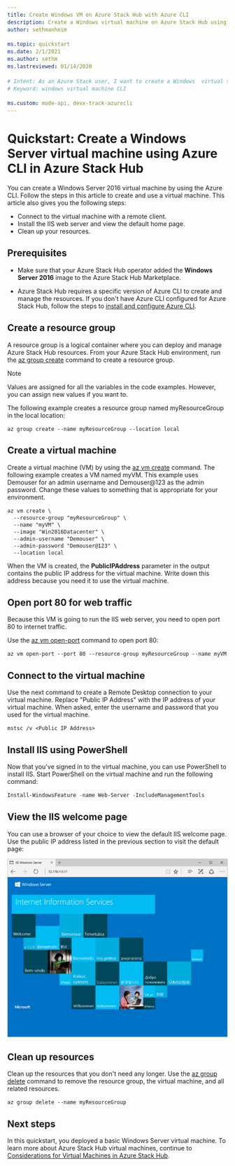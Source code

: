 ```yaml
---
title: Create Windows VM on Azure Stack Hub with Azure CLI 
description: Create a Windows virtual machine on Azure Stack Hub using Azure CLI
author: sethmanheim

ms.topic: quickstart
ms.date: 2/1/2021
ms.author: sethm
ms.lastreviewed: 01/14/2020

# Intent: As an Azure Stack user, I want to create a Windows  virtual server using CLI.
# Keyword: windows virtual machine CLI

ms.custom: mode-api, devx-track-azurecli
---
```



# Quickstart: Create a Windows Server virtual machine using Azure CLI in Azure Stack Hub

You can create a Windows Server 2016 virtual machine by using the Azure CLI. Follow the steps in this article to create and use a virtual machine. This article also gives you the following steps:

* Connect to the virtual machine with a remote client.
* Install the IIS web server and view the default home page.
* Clean up your resources.

## Prerequisites

* Make sure that your Azure Stack Hub operator added the **Windows Server 2016** image to the Azure Stack Hub Marketplace.

* Azure Stack Hub requires a specific version of Azure CLI to create and manage the resources. If you don't have Azure CLI configured for Azure Stack Hub, follow the steps to [install and configure Azure CLI](azure-stack-version-profiles-azurecli2.md).

## Create a resource group

A resource group is a logical container where you can deploy and manage Azure Stack Hub resources. From your Azure Stack Hub environment, run the [az group create](/cli/azure/group#az-group-create) command to create a resource group.

> [!NOTE]
>  Values are assigned for all the variables in the code examples. However, you can assign new values if you want to.

The following example creates a resource group named myResourceGroup in the local location:

```azurecli
az group create --name myResourceGroup --location local
```

## Create a virtual machine

Create a virtual machine (VM) by using the [az vm create](/cli/azure/vm#az-vm-create) command. The following example creates a VM named myVM. This example uses Demouser for an admin username and Demouser@123 as the admin password. Change these values to something that is appropriate for your environment.

```azurecli
az vm create \
  --resource-group "myResourceGroup" \
  --name "myVM" \
  --image "Win2016Datacenter" \
  --admin-username "Demouser" \
  --admin-password "Demouser@123" \
  --location local
```

When the VM is created, the **PublicIPAddress** parameter in the output contains the public IP address for the virtual machine. Write down this address because you need it to use the virtual machine.

## Open port 80 for web traffic

Because this VM is going to run the IIS web server, you need to open port 80 to internet traffic.

Use the [az vm open-port](/cli/azure/vm) command to open port 80:

```azurecli
az vm open-port --port 80 --resource-group myResourceGroup --name myVM
```

## Connect to the virtual machine

Use the next command to create a Remote Desktop connection to your virtual machine. Replace "Public IP Address" with the IP address of your virtual machine. When asked, enter the username and password that you used for the virtual machine.

```
mstsc /v <Public IP Address>
```

## Install IIS using PowerShell

Now that you've signed in to the virtual machine, you can use PowerShell to install IIS. Start PowerShell on the virtual machine and run the following command:

```powershell
Install-WindowsFeature -name Web-Server -IncludeManagementTools
```

## View the IIS welcome page

You can use a browser of your choice to view the default IIS welcome page. Use the public IP address listed in the previous section to visit the default page:

![IIS default site](./media/azure-stack-quick-create-vm-windows-cli/default-iis-website.png)

## Clean up resources

Clean up the resources that you don't need any longer. Use the [az group delete](/cli/azure/group#az-group-delete) command to remove the resource group, the virtual machine, and all related resources.

```azurecli
az group delete --name myResourceGroup
```

## Next steps

In this quickstart, you deployed a basic Windows Server virtual machine. To learn more about Azure Stack Hub virtual machines, continue to [Considerations for Virtual Machines in Azure Stack Hub](azure-stack-vm-considerations.md).
